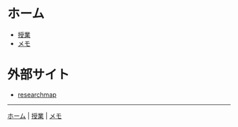 
# ホーム

- [授業](/courses/)
- [メモ](/memo/)

# 外部サイト

- [researchmap](https://researchmap.jp/tkswd)

---

[ホーム](/) | [授業](/courses/) | [メモ](/memo/)
